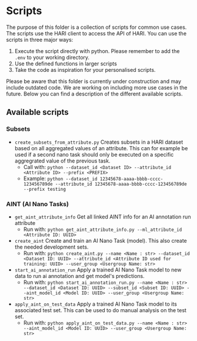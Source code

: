 # Scripts

The purpose of this folder is a collection of scripts for common use cases.
The scripts use the HARI client to access the API of HARI.
You can use the scripts in three major ways:
1. Execute the script directly with python. Please remember to add the `.env` to your working directory.
1. Use the defined functions in larger scripts
2. Take the code as inspiration for your personalised scripts.

Please be aware that this folder is currently under construction and may include outdated code.
We are working on including more use cases in the future.
Below you can find a description of the different available scripts.

## Available scripts

### Subsets

- `create_subsets_from_attribute.py` Creates subsets in a HARI dataset based on all aggregated values of an attribute.
  This can for example be used if a second nano task should only be executed on a specific aggregrated value of the previous task.
    - Call with: `python --dataset_id <Dataset ID> --attribute_id <Attribute ID> --prefix <PREFIX>`
    - Example: `python --dataset_id 12345678-aaaa-bbbb-cccc-123456789de --attribute_id 12345678-aaaa-bbbb-cccc-123456789de --prefix testing`


### AINT (AI Nano Tasks)

- `get_aint_attribute_info` Get all linked AINT info for an AI annotation run attribute
  - Run with: `python get_aint_attribute_info.py --ml_attribute_id <Attribute ID: UUID>`
- `create_aint` Create and train an AI Nano Task (model). This also create the needed development sets.
  - Run with: `python create_aint.py --name <Name : str> --dataset_id <Dataset ID: UUID> --attribute_id <Attribute ID used for training: UUID> --user_group <Usergroup Name: str>`
- `start_ai_annotation_run` Apply a trained AI Nano Task model to new data to run ai annotation and get model's predictions.
  - Run with: `python start_ai_annotation_run.py --name <Name : str> --dataset_id <Dataset ID: UUID> --subset_id <Subset ID: UUID> --aint_model_id <Model ID: UUID> --user_group <Usergroup Name: str>`
- `apply_aint_on_test_data` Apply a trained AI Nano Task model to its associated test set. This can be used to do manual analysis on the test set.
  - Run with: `python apply_aint_on_test_data.py --name <Name : str> --aint_model_id <Model ID: UUID> --user_group <Usergroup Name: str>`
